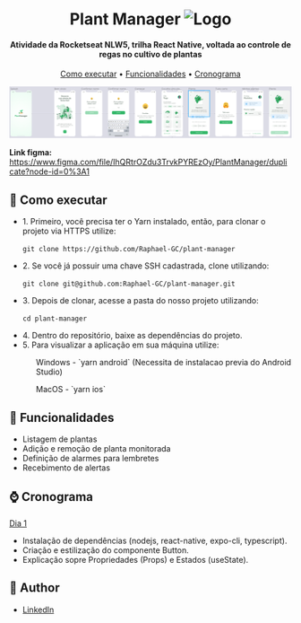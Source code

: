 <h1 align="center">   
  Plant Manager

  <img alt="Logo" title="#Logo" src=".assets/icon.png" width="200px" />
</h1>

<h4 align="center">Atividade da Rocketseat NLW5, trilha React Native, voltada ao controle de regas no cultivo de plantas</h4>

<p align="center">
  <a href="#Como ">Como executar</a> •
  <a href="#Funcionalidades">Funcionalidades</a> •
  <a href="#Cronograma">Cronograma</a>
</p>

![](https://github.com/Raphael-GC/plant-manager/blob/main/assets/preview.png)

**Link figma:** https://www.figma.com/file/IhQRtrOZdu3TrvkPYREzOy/PlantManager/duplicate?node-id=0%3A1

## 🚀 Como executar
<ul>
  <li> 1. Primeiro, você precisa ter o Yarn instalado, então, para clonar o projeto via HTTPS utilize: </li>

`git clone https://github.com/Raphael-GC/plant-manager`

  <li> 2. Se você já possuir uma chave SSH cadastrada, clone utilizando: </li>

`git clone git@github.com:Raphael-GC/plant-manager.git`

  <li> 3. Depois de clonar, acesse a pasta do nosso projeto utilizando: </li>

`cd plant-manager`

  <li> 4. Dentro do repositório, baixe as dependências do projeto. </li>

  <li> 5. Para visualizar a aplicação em sua máquina utilize: </li>

  <ol> Windows - `yarn android` (Necessita de instalacao previa do Android Studio) </ol>
  <ol> MacOS -  `yarn ios` </ol>
</ul>

## 💬 Funcionalidades
<ul>
  <li>Listagem de plantas</li>
  <li>Adição e remoção de planta monitorada</li>
  <li>Definição de alarmes para lembretes</li>
  <li>Recebimento de alertas</li>
</ul>

## ⌚ Cronograma
<a href="https://www.youtube.com/watch?v=vrABToPdOyg&list=LL&index=15" target="_blank">Dia 1</a> 
- Instalação de dependências (nodejs, react-native, expo-cli, typescript).
- Criação e estilização do componente Button.
- Explicação sopre Propriedades (Props) e Estados (useState).

## :pencil: Author

- <a href="https://www.linkedin.com/in/raphael-gc/" target="_blank">LinkedIn</a>